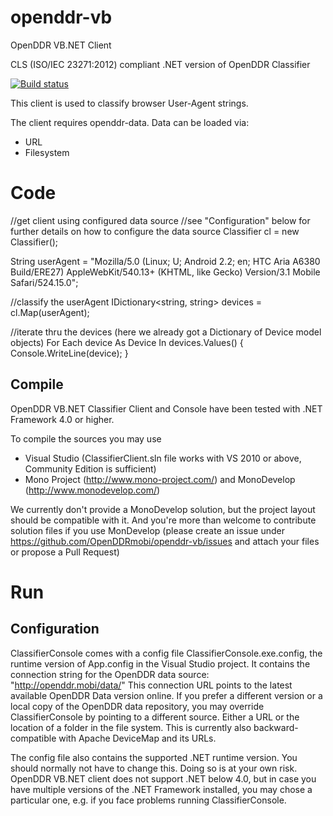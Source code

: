 # openddr-vb
OpenDDR VB.NET Client

CLS (ISO/IEC 23271:2012) compliant .NET version of OpenDDR Classifier

[![Build status](https://ci.appveyor.com/api/projects/status/2gruv2nrmyvrge4r?svg=true)](https://ci.appveyor.com/project/keilw/openddr-vb)

This client is used to classify browser User-Agent strings.

The client requires openddr-data. Data can be loaded via:

 * URL
 * Filesystem

# Code

//get client using configured data source 
//see "Configuration" below for further details on how to configure the data source
Classifier cl = new Classifier();

String userAgent = "Mozilla/5.0 (Linux; U; Android 2.2; en; HTC Aria A6380 Build/ERE27) AppleWebKit/540.13+ (KHTML, like Gecko) Version/3.1 Mobile Safari/524.15.0";

//classify the userAgent
IDictionary<string, string> devices = cl.Map(userAgent);

//iterate thru the devices (here we already got a Dictionary of Device model objects)
For Each device As Device In devices.Values()
{
    Console.WriteLine(device);
}
	
## Compile
OpenDDR VB.NET Classifier Client and Console have been tested with .NET Framework 4.0 or higher.

To compile the sources you may use

- Visual Studio (ClassifierClient.sln file works with VS 2010 or above, Community Edition is sufficient)
- Mono Project (http://www.mono-project.com/) and MonoDevelop (http://www.monodevelop.com/)

We currently don't provide a MonoDevelop solution, but the project layout should be compatible with it. And you're more than welcome to contribute solution files if you use MonDevelop (please create an issue under https://github.com/OpenDDRmobi/openddr-vb/issues and attach your files or propose a Pull Request)

# Run

## Configuration
ClassifierConsole comes with a config file ClassifierConsole.exe.config, the runtime version of App.config in the Visual Studio project.
It contains the connection string for the OpenDDR data source: "http://openddr.mobi/data/"
This connection URL points to the latest available OpenDDR Data version online. 
If you prefer a different version or a local copy of the OpenDDR data repository, you may override ClassifierConsole by pointing to a different source. 
Either a URL or the location of a folder in the file system.
This is currently also backward-compatible with Apache DeviceMap and its URLs.

The config file also contains the supported .NET runtime version.
<supportedRuntime version="v4.0" sku=".NETFramework,Version=v4.0"/>
You should normally not have to change this. Doing so is at your own risk. OpenDDR VB.NET client does not support .NET below 4.0, but in case you have multiple versions of the .NET Framework installed, you may chose a particular one, e.g. if you face problems running ClassifierConsole.